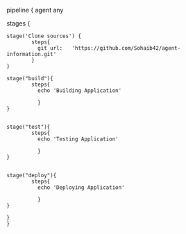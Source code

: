 pipeline {
  agent any
  
  stages {
  
    stage('Clone sources') {
            steps{
              git url:   'https://github.com/Sohaib42/agent-information.git'   
            }
    }
  
    stage("build"){
            steps{
              echo 'Building Application'
              
              }
    }
    
    
    stage("test"){
            steps{
              echo 'Testing Application'
              
              }
    }
    
    
    stage("deploy"){
            steps{
              echo 'Deploying Application'
              
              }
    }
    
    }
    }
    
    
    
